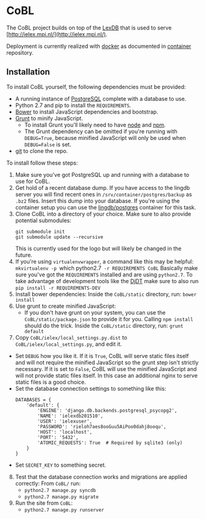 # CoBL

The CoBL project builds on top of the [LexDB](https://bitbucket.org/evoling/lexdb)
that is used to serve [http://ielex.mpi.nl/](http://ielex.mpi.nl/).

Deployment is currently realized with [docker](https://www.docker.com/)
as documented in [container](https://github.com/lingdb/container) repository.

## Installation

To install CoBL yourself, the following dependencies must be provided:
* A running instance of [PostgreSQL](http://www.postgresql.org/) complete with a database to use.
* Python 2.7 and pip to install the `REQUIREMENTS`.
* [Bower](http://bower.io/) to install JavaScript dependencies and bootstrap.
* [Grunt](http://gruntjs.com/) to minify JavaScript.
  * To install Grunt you'll likely need to have [node](https://nodejs.org/en/) and [npm](https://www.npmjs.com/).
  * The Grunt dependency can be omitted if you're running with `DEBUG=True`,
    because minified JavaScript will only be used when `DEBUG=False` is set.
* [git](https://git-scm.com/) to clone the repo.

To install follow these steps:
1. Make sure you've got PostgreSQL up and running with a database to use for CoBL.
2. Get hold of a recent database dump.
   If you have access to the lingdb server you will find recent ones in `/srv/container/postgres/backup` as `.bz2` files.
   Insert this dump into your database.
   If you're using the container setup you can use the [lingdb/postgres](https://github.com/lingdb/container/tree/master/postgres) container for this task.
3. Clone CoBL into a directory of your choice.
   Make sure to also provide potential submodules:
   ```
   git submodule init
   git submodule update --recursive
   ```
   This is currently used for the logo but will likely be changed in the future.
4. If you're using `virtualenvwrapper`, a command like this may be helpful:
   `mkvirtualenv -p `which python2.7` -r REQUIREMENTS CoBL`
   Basically make sure you've got the `REQUIREMENTS` installed and are using `python2.7`.
   To take advantage of development tools like the [DjDT](https://django-debug-toolbar.readthedocs.org/en/1.4/) make sure to also run
   `pip install -r REQUIREMENTS-DEV`
5. Install bower dependencies:
   Inside the `CoBL/static` directory, run: `bower install`
6. Use grunt to create minified JavaScript:
   * If you don't have grunt on your system, you can use the `CoBL/static/package.json` to provide it for you.
     Calling `npm install` should do the trick.
   Inside the `CoBL/static` directory, run: `grunt default`
7. Copy `CoBL/ielex/local_settings.py.dist` to `CoBL/ielex/local_settings.py`, and edit it.
  * Set `DEBUG` how you like it.
    If it is `True`, CoBL will serve static files itself
    and will not require the minified JavaScript so the grunt step isn't strictly necessary.
    If it is set to `False`, CoBL will use the minified JavaScript and will not provide static files itself. In this case an additional nginx to serve static files is a good choice.
  * Set the database connection settings to something like this:
    ```
    DATABASES = {
        'default': {
            'ENGINE': 'django.db.backends.postgresql_psycopg2',
            'NAME': 'ielexdb201510',
            'USER': 'ielexuser',
            'PASSWORD': 'rieloh7aes8ooGuu5AiPoo0dahj8ooqu',
            'HOST': 'localhost',
            'PORT': '5432',
            'ATOMIC_REQUESTS': True  # Required by sqlite3 (only)
        }
    }
    ```
  * Set `SECRET_KEY` to something secret.
8. Test that the database connection works and migrations are applied correctly:
   From `CoBL/` run:
   * `python2.7 manage.py syncdb`
   * `python2.7 manage.py migrate`
9. Run the site from `CoBL`:
   * `python2.7 manage.py runserver`
